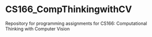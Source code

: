 # CS166_CompThinkingwithCV
Repository for programming assignments for CS166: Computational Thinking with Computer Vision
